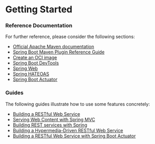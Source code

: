 # Getting Started

### Reference Documentation
For further reference, please consider the following sections:

* [Official Apache Maven documentation](https://maven.apache.org/guides/index.html)
* [Spring Boot Maven Plugin Reference Guide](https://docs.spring.io/spring-boot/docs/2.7.1/maven-plugin/reference/html/)
* [Create an OCI image](https://docs.spring.io/spring-boot/docs/2.7.1/maven-plugin/reference/html/#build-image)
* [Spring Boot DevTools](https://docs.spring.io/spring-boot/docs/2.7.1/reference/htmlsingle/#using.devtools)
* [Spring Web](https://docs.spring.io/spring-boot/docs/2.7.1/reference/htmlsingle/#web)
* [Spring HATEOAS](https://docs.spring.io/spring-boot/docs/2.7.1/reference/htmlsingle/#web.spring-hateoas)
* [Spring Boot Actuator](https://docs.spring.io/spring-boot/docs/2.7.1/reference/htmlsingle/#actuator)

### Guides
The following guides illustrate how to use some features concretely:

* [Building a RESTful Web Service](https://spring.io/guides/gs/rest-service/)
* [Serving Web Content with Spring MVC](https://spring.io/guides/gs/serving-web-content/)
* [Building REST services with Spring](https://spring.io/guides/tutorials/rest/)
* [Building a Hypermedia-Driven RESTful Web Service](https://spring.io/guides/gs/rest-hateoas/)
* [Building a RESTful Web Service with Spring Boot Actuator](https://spring.io/guides/gs/actuator-service/)

